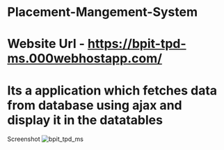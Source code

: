 ﻿# Placement-Mangement-System
# Website Url - https://bpit-tpd-ms.000webhostapp.com/
# Its a application which fetches data from database using ajax and display it in the datatables

Screenshot
![bpit_tpd_ms](https://github.com/AmanSingh470/Placement-Mangement-System/assets/94719475/6b122c0a-1b5f-41a0-8fc8-593906b7946e)

